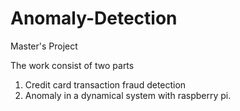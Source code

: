 # Anomaly-Detection
Master's Project 

The work consist of two parts
1. Credit card transaction fraud detection
2. Anomaly in a dynamical system with raspberry pi.
